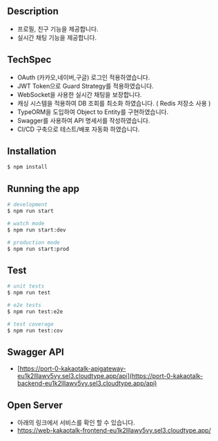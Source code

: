 ## Description
- 프로필, 친구 기능을 제공합니다.
- 실시간 채팅 기능을 제공합니다.

## TechSpec
- OAuth (카카오,네이버,구글) 로그인 적용하였습니다.
- JWT Token으로 Guard Strategy를 적용하였습니다.
- WebSocket을 사용한 실시간 채팅을 보장합니다.
- 캐싱 시스템을 적용하여 DB 조회를 최소화 하였습니다. ( Redis 저장소 사용 )
- TypeORM을 도입하여 Object to Entity를 구현하였습니다.
- Swagger를 사용하여 API 명세서를 작성하였습니다.
- CI/CD 구축으로 테스트/배포 자동화 하였습니다.

## Installation

```bash
$ npm install
```

## Running the app

```bash
# development
$ npm run start

# watch mode
$ npm run start:dev

# production mode
$ npm run start:prod
```

## Test

```bash
# unit tests
$ npm run test

# e2e tests
$ npm run test:e2e

# test coverage
$ npm run test:cov
```

## Swagger API
- [https://port-0-kakaotalk-apigateway-eu1k2lllawv5vy.sel3.cloudtype.app/api](https://port-0-kakaotalk-backend-eu1k2lllawv5vy.sel3.cloudtype.app/api)

## Open Server
- 아래의 링크에서 서비스를 확인 할 수 있습니다.
- https://web-kakaotalk-frontend-eu1k2lllawv5vy.sel3.cloudtype.app/
